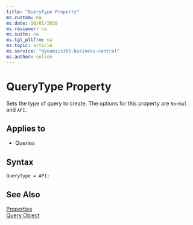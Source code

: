 ```yaml
---
title: "QueryType Property"
ms.custom: na
ms.date: 10/01/2020
ms.reviewer: na
ms.suite: na
ms.tgt_pltfrm: na
ms.topic: article
ms.service: "dynamics365-business-central"
ms.author: solsen
---
```

 
# QueryType Property
Sets the type of query to create. The options for this property are `Normal` and `API`.

## Applies to  
- Queries

## Syntax
```
QueryType = API;
```

## See Also  
 [Properties](devenv-properties.md)   
 [Query Object](../devenv-query-object.md)

